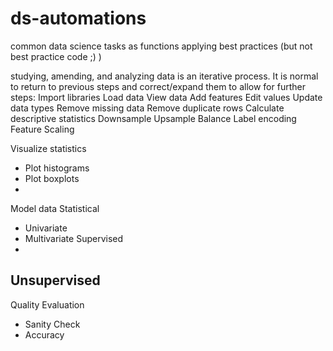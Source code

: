 # ds-automations
common data science tasks as functions applying best practices (but not best practice code ;) )

studying, amending, and analyzing data is an iterative process. It is normal to return to previous steps and correct/expand them to allow for further steps:
Import libraries
Load data
View data
Add features
Edit values
Update data types
Remove missing data
Remove duplicate rows
Calculate descriptive statistics
Downsample
Upsample
Balance
Label encoding
Feature Scaling

Visualize statistics
- Plot histograms
- Plot boxplots
- 

Model data
Statistical
- Univariate
- Multivariate
Supervised
- 
Unsupervised
- 

Quality Evaluation
- Sanity Check
- Accuracy


